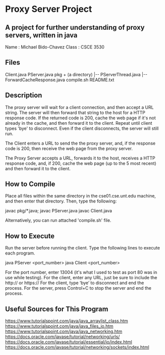 # Proxy Server Project
## A project for further understanding of proxy servers, written in java

Name       : Michael Bido-Chavez
Class      : CSCE 3530


## Files

Client.java
PServer.java
pkg + (a directory)
    |-- PServerThread.java
    |-- ForwardCacheResponse.java
compile.sh
README.txt

## Description

The proxy server will wait for a client connection, and then accept a URL 
string. The server will then forward that string to the host for a 
HTTP response code. If the returned code is 200, cache the web page
if it's not already in the cache, and then forward it to the client. 
Repeat until client types 'bye' to disconnect. Even if the client
disconnects, the server will still run.

The Client enters a URL to send the the proxy server, and, if
the response code is 200, then receive the web page from the proxy
server. 

The Proxy Server accepts a URL, forwards it to the host, receives 
a HTTP response code, and, if 200, cache the web page (up to the 
5 most recent) and then forward it to the client.

## How to Compile

Place all files within the same directory in the cse01.cse.unt.edu 
machine, and then enter that directory. Then, type the following:

javac pkg/*.java; 
javac PServer.java
javac Client.java

Alternatively, you can run attached 'compile.sh' file.

## How to Execute

Run the server before running the client. Type the following 
lines to execute each program.

java PServer <port_number>
java Client <port_number>

For the port number, enter 13004 (it's what I used to test as port 80 was in use while testing).
For the client, enter any URL, just be sure to include the http:// or https://
For the client, type ‘bye’ to disconnect and end the process.
For the server, press Control+C to stop the server and end the process.

## Useful Sources for This Program

https://www.tutorialspoint.com/java/java_arraylist_class.htm
https://www.tutorialspoint.com/java/java_files_io.htm
https://www.tutorialspoint.com/java/java_networking.htm
https://docs.oracle.com/javase/tutorial/networking/urls/
https://docs.oracle.com/javase/tutorial/essential/io/index.html
https://docs.oracle.com/javase/tutorial/networking/sockets/index.html
